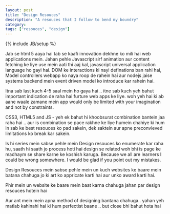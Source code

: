 ```yaml
---
layout: post
title: "Design Resouces"
description: "A resouces that I follow to bend my boundry"
category: 
tags: ["resouces", "design"]
---
```

{% include JB/setup %}

Jab se html 5 aaya hai tab se kaafi innovation dekhne ko mili hai web applications mein. Jahan pehle Javascript sirf animation aur content fetching ke liye use mein aati thi aaj kal, javascript universal application language ho gayi hai. DOM ke interactions ki nayi definations ban rahi hai, Model controllers webapp ko naya roop de rahein hai aur nodejs jaise systems backend mein event driven model ko introduce kar rahein hai.

Itna sab last kuch 4-5 saal mein ho gaya hai .. itne sab kuch yeh bahut important indication de raha hai furture web apps ke liye. woh yeh hai ki ab aane waale zamane mein app would only be limited with your imagination and not by constraints.

CSS3, HTML5 and JS - yeh ek bahut hi khoobsurat combination bantein jaa raha hai .. aur is combination se pace rakhne ke liye humein chahiye ki hum in sab ke best resouces ko pad sakein, dek saktein aur apne preconvieved limitations ko break kar sakein.

Is hi series mein sabse pehle mein Design resouces ko enumerate kar raha hu, saath hi saath jo process hoti hai design se related woh bhi is page ke madhaym se share karne ke koshish karuga. Because we all are learners I could be wrong somewhere. I would be glad if you point out my mistakes.


Design Resouces mein sabse pehle mein un kuch websites ke baare mein batana chahuga jo ki art ko appricate karti hai aur unko award karti hai.

Phir mein un website ke baare mein baat karna chahuga jahan par design resouces hotein hai 

Aur ant mein mein apna method of designing bantana chahuga.. yahan yeh matlab kahinahi hai ki hum perfectist baane .. but close bhi bahut hota hai

